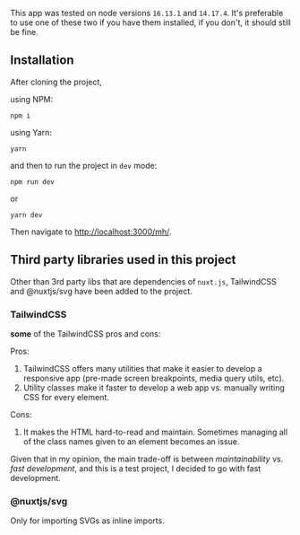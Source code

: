 This app was tested on node versions `16.13.1` and `14.17.4`. It's preferable to use one of these two if you have them installed, if you don't, it should still be fine.

## Installation

After cloning the project,

using NPM:

`npm i`

using Yarn:

`yarn`

and then to run the project in `dev` mode:

`npm run dev`

or

`yarn dev`

Then navigate to [http://localhost:3000/mh/](http://localhost:3000/mh/).

## Third party libraries used in this project

Other than 3rd party libs that are dependencies of `nuxt.js`, TailwindCSS and @nuxtjs/svg have been added to the project.

### TailwindCSS

**some** of the TailwindCSS pros and cons:

Pros:

1. TailwindCSS offers many utilities that make it easier to develop a responsive app (pre-made screen breakpoints, media query utils, etc).
2. Utility classes make it faster to develop a web app vs. manually writing CSS for every element.

Cons:

1. It makes the HTML hard-to-read and maintain. Sometimes managing all of the class names given to an element becomes an issue.

Given that in my opinion, the main trade-off is between _maintainability_ vs. _fast development_, and this is a test project, I decided to go with fast development.

### @nuxtjs/svg

Only for importing SVGs as inline imports.
